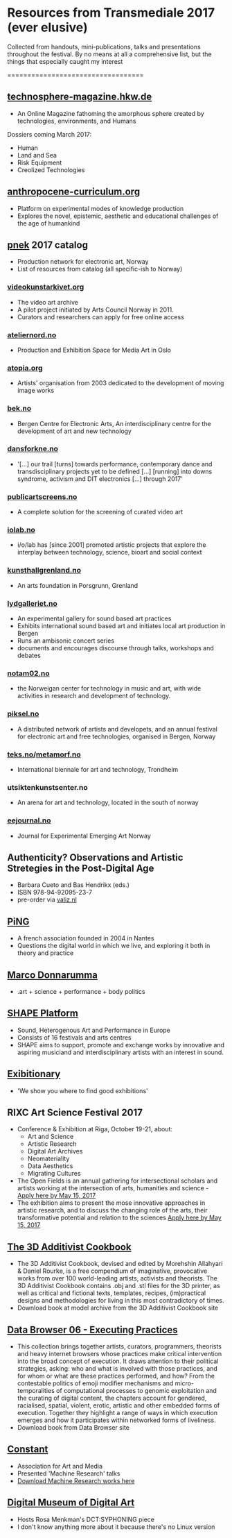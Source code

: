 # Resources from Transmediale 2017 (ever elusive)

Collected from handouts, mini-publications, talks and presentations throughout the festival. By no means at all a comprehensive list, but the things that especially caught my interest


==================================

## [technosphere-magazine.hkw.de](http://technosphere-magazine.hkw.de)

- An Online Magazine fathoming the amorphous sphere created by technologies, environments, and Humans

Dossiers coming March 2017:
- Human
- Land and Sea
- Risk Equipment
- Creolized Technologies

## [anthropocene-curriculum.org](http://anthropocene-curriculum.org)

- Platform on experimental modes of knowledge production
- Explores the novel, epistemic, aesthetic and educational challenges of the age of humankind

## [pnek](www.pnek.org) 2017 catalog

- Production network for electronic art, Norway
- List of resources from catalog (all specific-ish to Norway)

### [videokunstarkivet.org](http://videokunstarkivet.org)

- The video art archive
- A pilot project initiated by Arts Council Norway in 2011. 
- Curators and researchers can apply for free online access

### [ateliernord.no](http://ateliernord.no)

- Production and Exhibition Space for Media Art in Oslo

### [atopia.org](http://atopia.org)

- Artists' organisation from 2003 dedicated to the development of moving image works

### [bek.no](http://bek.no)

- Bergen Centre for Electronic Arts, An interdisciplinary centre for the development of art and new technology

### [dansforkne.no](http://dansforkne.no)

- '[...] our trail [turns] towards performance, contemporary dance and transdisciplinary projects yet to be defined [...] [running] into downs syndrome, activism and DIT electronics [...] through 2017'

### [publicartscreens.no](http://publicartscreens.no)

- A complete solution for the screening of curated video art

### [iolab.no](http://iolab.no)

- i/o/lab has [since 2001] promoted artistic projects that explore the interplay between technology, science, bioart and social context

### [kunsthallgrenland.no](http://kunsthallgrenland.no)

- An arts foundation in Porsgrunn, Grenland

### [lydgalleriet.no](http://lydgalleriet.no)

- An experimental gallery for sound based art practices
- Exhibits international sound based art and initiates local art production in Bergen
- Runs an ambisonic concert series
- documents and encourages discourse through talks, workshops and debates

### [notam02.no](http://notam02.no)

- the Norweigan center for technology in music and art, with wide activities in research and development of technology.

### [piksel.no](http://piksel.no)

- A distributed network of artists and developets, and an annual festival for electronic art and free technologies, organised in Bergen, Norway

### [teks.no](http://teks.no)/[metamorf.no](metamorf.no)

- International biennale for art and technology, Trondheim

### utsiktenkunstsenter.no

- An arena for art and technology, located in the south of norway

### [eejournal.no](http://eejournal.no)

- Journal for Experimental Emerging Art Norway

## Authenticity? Observations and Artistic Stretegies in the Post-Digital Age

- Barbara Cueto and Bas Hendrikx (eds.)
- ISBN 978-94-92095-23-7
- pre-order via [valiz.nl](http://valiz.nl)

## [PiNG](www.pingbase.net)

- A french association founded in 2004 in Nantes
- Questions the digital world in which we live, and exploring it both in theory and practice

## [Marco Donnarumma](http://marcodonnarumma.com)

- .art + science + performance + body politics

## [SHAPE Platform](www.shapeplatform.eu)

- Sound, Heterogenous Art and Performance in Europe
- Consists of 16 festivals and arts centres
- SHAPE aims to support, promote and exchange works by innovative and aspiring musiciand and interdisciplinary artists with an interest in sound.

## [Exibitionary](http://exhibitionary.com)

- 'We show you where to find good exhibitions'

## RIXC Art Science Festival 2017

- Conference & Exhibition at Riga, October 19-21, about:
    - Art and Science
    - Artistic Research
    - Digital Art Archives
    - Neomateriality
    - Data Aesthetics
    - Migrating Cultures
- The Open Fields is an annual gathering for intersectional scholars and artists working at the intersection of arts, humanities and science - [Apply here by May 15, 2017](http://openfields2017.rixc.lv)
- The exhibition aims to present the mose innovative approaches in artistic research, and to discuss the changing role of the arts, their transformative potential and relation to the sciences [Apply here by May 15, 2017](http://exhibition2017.rixc.lv)

## [The 3D Additivist Cookbook](http://additivism.org/cookbook)
- The 3D Additivist Cookbook, devised and edited by Morehshin Allahyari & Daniel Rourke, is a free compendium of imaginative, provocative works from over 100 world-leading artists, activists and theorists. The 3D Additivist Cookbook contains .obj and .stl files for the 3D printer, as well as critical and fictional texts, templates, recipes, (im)practical designs and methodologies for living in this most contradictory of times.
- Download book at model archive from the 3D Additivist Cookbook site

## [Data Browser 06 - Executing Practices](http://www.data-browser.net/06/)
- This collection brings together artists, curators, programmers, theorists and heavy internet browsers whose practices make critical intervention into the broad concept of execution. It draws attention to their political strategies, asking: who and what is involved with those practices, and for whom or what are these practices performed, and how? From the contestable politics of emoji modifier mechanisms and micro-temporalities of computational processes to genomic exploitation and the curating of digital content, the chapters account for gendered, racialised, spatial, violent, erotic, artistic and other embedded forms of execution. Together they highlight a range of ways in which execution emerges and how it participates within networked forms of liveliness.
- Download book from Data Browser site

## [Constant](http://www.constantvzw.org/site/)
- Association for Art and Media 
- Presented 'Machine Research' talks
- [Download Machine Research works here](http://gitlab.constantvzw.org/machineresearch/publication/tree/master)

## [Digital Museum of Digital Art](https://digitalmuseumof.digital/art/)
- Hosts Rosa Menkman's DCT:SYPHONING piece
- I don't know anything more about it because there's no Linux version
